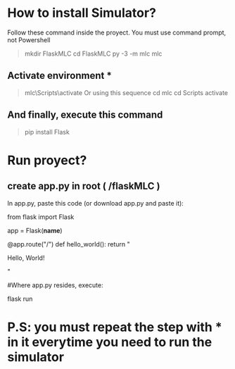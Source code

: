# How to install Simulator?

Follow these command inside the proyect. You must use command prompt, not Powershell

> mkdir FlaskMLC
> cd FlaskMLC
> py -3 -m mlc mlc

## Activate environment *

> mlc\Scripts\activate
Or using this sequence
> cd mlc
> cd Scripts
> activate

## And finally, execute this command

> pip install Flask

# Run proyect?

## create app.py in root ( /flaskMLC )

In app.py, paste this code (or download app.py and paste it):

from flask import Flask

app = Flask(__name__)

@app.route("/")
def hello_world():
    return "<p>Hello, World!</p>"
   
#Where app.py resides, execute:

flask run

# P.S: you must repeat the step with * in it everytime you need to run the simulator
